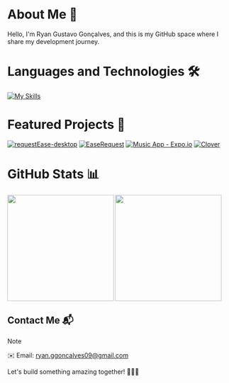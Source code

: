 # About Me 🚀

 Hello, I'm Ryan Gustavo Gonçalves, and this is my GitHub space where I share my development journey.

# Languages and Technologies 🛠️
  [![My Skills](https://skillicons.dev/icons?i=java,spring,javascript,typescript,python,html,css,tailwind,vite,react,angular,electron,mongo,mysql,bootstrap,maven,postman,docker,prisma,sqlite,express)]([[https://skillicons.dev]])
# Featured Projects 🌟

[![requestEase-desktop](https://github-readme-stats.vercel.app/api/pin/?username=RyanGustavoGoncalves&repo=requestEase-desktop&theme=radical)](https://github.com/RyanGustavoGoncalves/requestEase-desktop)
[![EaseRequest](https://github-readme-stats.vercel.app/api/pin/?username=RyanGustavoGoncalves&repo=EaseRequest&theme=radical)](https://github.com/RyanGustavoGoncalves/EaseRequest)
[![Music App - Expo.io](https://github-readme-stats.vercel.app/api/pin/?username=RyanGustavoGoncalves&repo=AppMusica_Expo.io&theme=radical)](https://github.com/RyanGustavoGoncalves/AppMusica_Expo.io)
[![Clover](https://github-readme-stats.vercel.app/api/pin/?username=RyanGustavoGoncalves&repo=clover&theme=radical)](https://github.com/RyanGustavoGoncalves/clover)

# GitHub Stats 📊

<div style="display: flex">
  <img height="240em" align="left" src="https://github-readme-stats.vercel.app/api?username=RyanGustavoGoncalves&show_icons=true&theme=radical&show=reviews,discussions_started,discussions_answered,prs_merge,prs_merged_percentage&" />
   <a href="https://github.com/anuraghazra/convoychat">
  <img height=240em align="center" src="https://github-readme-stats.vercel.app/api/top-langs?username=RyanGustavoGoncalves&layout=compact&langs_count=8&card_width=320&show_icons=true&theme=radical" />
  </a>
</div>


## Contact Me 📬

> [!NOTE]
> ✉️ Email: ryan.ggoncalves09@gmail.com

Let's build something amazing together! 👨‍💻✨
